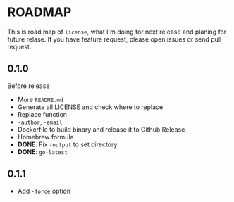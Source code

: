 # ROADMAP

This is road map of `license`, what I'm doing for next release and planing for future relase.
If you have feature request, please open issues or send pull request.

## 0.1.0

Before release 

- More `README.md`
- Generate all LICENSE and check where to replace
- Replace function
- `-author`, `-email`
- Dockerfile to build binary and release it to Github Release
- Homebrew formula
- **DONE**: Fix `-output` to set directory
- **DONE**: `go-latest`

## 0.1.1

- Add `-force` option
